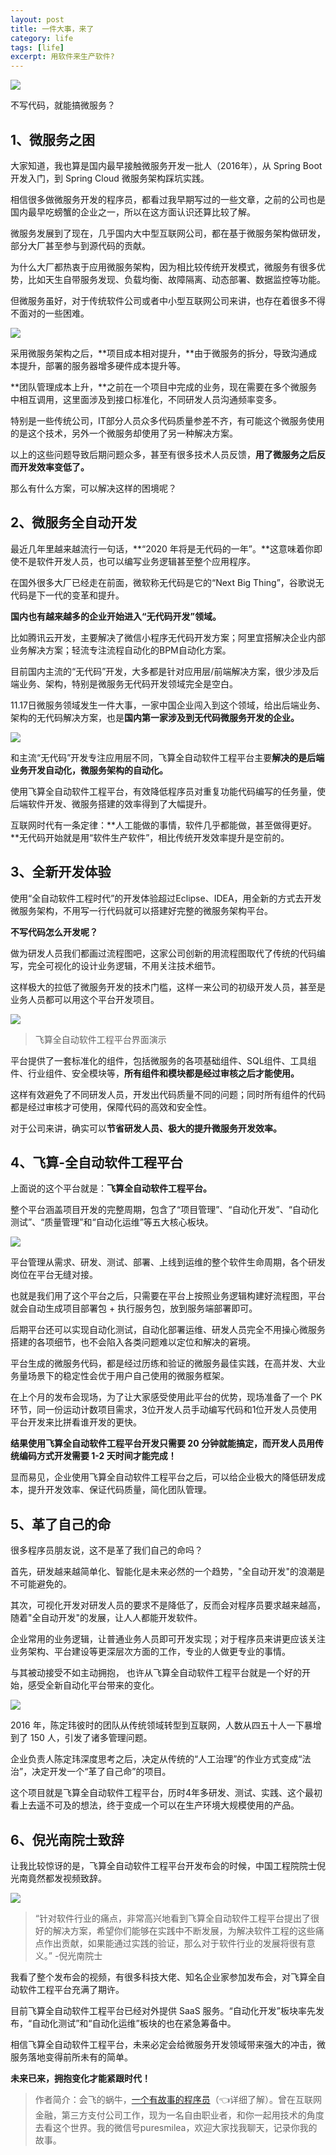 ```yaml
---
layout: post
title: 一件大事，来了
category: life
tags: [life]
excerpt: 用软件来生产软件?
---
```


![](http://favorites.ren/assets/images/2020/it/lail/lail01.jpg) 

不写代码，就能搞微服务？

## 1、微服务之困

大家知道，我也算是国内最早接触微服务开发一批人（2016年），从 Spring Boot 开发入门，到 Spring Cloud 微服务架构踩坑实践。

相信很多做微服务开发的程序员，都看过我早期写过的一些文章，之前的公司也是国内最早吃螃蟹的企业之一，所以在这方面认识还算比较了解。

微服务发展到了现在，几乎国内大中型互联网公司，都在基于微服务架构做研发，部分大厂甚至参与到源代码的贡献。

为什么大厂都热衷于应用微服务架构，因为相比较传统开发模式，微服务有很多优势，比如天生自带服务发现、负载均衡、故障隔离、动态部署、数据监控等功能。

但微服务虽好，对于传统软件公司或者中小型互联网公司来讲，也存在着很多不得不面对的一些困难。

![](http://favorites.ren/assets/images/2020/it/lail/lail02.jpg) 

采用微服务架构之后，**项目成本相对提升，**由于微服务的拆分，导致沟通成本提升，部署的服务器增多硬件成本提升等。

**团队管理成本上升，**之前在一个项目中完成的业务，现在需要在多个微服务中相互调用，这里面涉及到接口标准化，不同研发人员沟通频率变多。

特别是一些传统公司，IT部分人员众多代码质量参差不齐，有可能这个微服务使用的是这个技术，另外一个微服务却使用了另一种解决方案。

以上的这些问题导致后期问题众多，甚至有很多技术人员反馈，**用了微服务之后反而开发效率变低了。**

那么有什么方案，可以解决这样的困境呢？

## 2、微服务全自动开发

最近几年里越来越流行一句话，**“2020 年将是无代码的一年”。**这意味着你即使不是软件开发人员，也可以编写业务逻辑甚至整个应用程序。

在国外很多大厂已经走在前面，微软称无代码是它的“Next Big Thing”，谷歌说无代码是下一代的变革和提升。

**国内也有越来越多的企业开始进入“无代码开发”领域。**

比如腾讯云开发，主要解决了微信小程序无代码开发方案；阿里宜搭解决企业内部业务解决方案；轻流专注流程自动化的BPM自动化方案。

目前国内主流的“无代码”开发，大多都是针对应用层/前端解决方案，很少涉及后端业务、架构，特别是微服务无代码开发领域完全是空白。

11.17日微服务领域发生一件大事，一家中国企业闯入到这个领域，给出后端业务、架构的无代码解决方案，也是**国内第一家涉及到无代码微服务开发的企业。**

![](http://favorites.ren/assets/images/2020/it/lail/lail03.jpg) 

和主流“无代码”开发专注应用层不同，飞算全自动软件工程平台主要**解决的是后端业务开发自动化，微服务架构的自动化。**

使用飞算全自动软件工程平台，有效降低程序员对重复功能代码编写的任务量，使后端软件开发、微服务搭建的效率得到了大幅提升。

互联网时代有一条定律：**人工能做的事情，软件几乎都能做，甚至做得更好。**无代码开始就是用“软件生产软件”，相比传统开发效率提升是空前的。

## 3、全新开发体验

使用“全自动软件工程时代”的开发体验超过Eclipse、IDEA，用全新的方式去开发微服务架构，不用写一行代码就可以搭建好完整的微服务架构平台。

**不写代码怎么开发呢？**

做为研发人员我们都画过流程图吧，这家公司创新的用流程图取代了传统的代码编写，完全可视化的设计业务逻辑，不用关注技术细节。

这样极大的拉低了微服务开发的技术门槛，这样一来公司的初级开发人员，甚至是业务人员都可以用这个平台开发项目。

![](http://favorites.ren/assets/images/2020/it/lail/lail04.jpg) 

>飞算全自动软件工程平台界面演示

平台提供了一套标准化的组件，包括微服务的各项基础组件、SQL组件、工具组件、行业组件、安全模块等，**所有组件和模块都是经过审核之后才能使用。**

这样有效避免了不同研发人员，开发出代码质量不同的问题；同时所有组件的代码都是经过审核才可使用，保障代码的高效和安全性。

对于公司来讲，确实可以**节省研发人员、极大的提升微服务开发效率。**

## 4、飞算-全自动软件工程平台

上面说的这个平台就是：**飞算全自动软件工程平台。**

整个平台涵盖项目开发的完整周期，包含了“项目管理”、“自动化开发”、“自动化测试”、“质量管理”和“自动化运维”等五大核心板块。

![](http://favorites.ren/assets/images/2020/it/lail/lail05.jpg) 

平台管理从需求、研发、测试、部署、上线到运维的整个软件生命周期，各个研发岗位在平台无缝对接。

也就是我们用了这个平台之后，只需要在平台上按照业务逻辑构建好流程图，平台就会自动生成项目部署包 + 执行服务包，放到服务端部署即可。

后期平台还可以实现自动化测试，自动化部署运维、研发人员完全不用操心微服务搭建的各项细节，也不会陷入各类问题难以定位和解决的窘境。

平台生成的微服务代码，都是经过历练和验证的微服务最佳实践，在高并发、大业务量场景下的稳定性会优于用户自己使用的微服务框架。

在上个月的发布会现场，为了让大家感受使用此平台的优势，现场准备了一个 PK 环节，同一份运动计数项目需求，3位开发人员手动编写代码和1位开发人员使用平台开发来比拼看谁开发的更快。

**结果使用飞算全自动软件工程平台开发只需要 20 分钟就能搞定，而开发人员用传统编码方式开发需要 1-2 天时间才能完成！**

显而易见，企业使用飞算全自动软件工程平台之后，可以给企业极大的降低研发成本，提升开发效率、保证代码质量，简化团队管理。

## 5、革了自己的命

很多程序员朋友说，这不是革了我们自己的命吗？

首先，研发越来越简单化、智能化是未来必然的一个趋势，"全自动开发"的浪潮是不可能避免的。

其次，可视化开发对研发人员的要求不是降低了，反而会对程序员要求越来越高，随着"全自动开发"的发展，让人人都能开发软件。

企业常用的业务逻辑，让普通业务人员即可开发实现；对于程序员来讲更应该关注业务架构、平台建设等更深层次方面的工作，专业的人做更专业的事情。

与其被动接受不如主动拥抱， 也许从飞算全自动软件工程平台就是一个好的开始，感受全新自动化平台带来的变化。

![](http://favorites.ren/assets/images/2020/it/lail/lail06.jpg) 

2016 年，陈定玮彼时的团队从传统领域转型到互联网，人数从四五十人一下暴增到了 150 人，引发了诸多管理问题。

企业负责人陈定玮深度思考之后，决定从传统的“人工治理”的作业方式变成“法治”，决定开发一个“革了自己命”的项目。

这个项目就是飞算全自动软件工程平台，历时4年多研发、测试、实践、这个最初看上去遥不可及的想法，终于变成一个可以在生产环境大规模使用的产品。

## 6、倪光南院士致辞

让我比较惊讶的是，飞算全自动软件工程平台开发布会的时候，中国工程院院士倪光南竟然都发视频致辞。

![](http://favorites.ren/assets/images/2020/it/lail/lail07.jpg) 

>“针对软件行业的痛点，非常高兴地看到飞算全自动软件工程平台提出了很好的解决方案，希望你们能够在实践中不断发展，为解决软件工程的这些痛点作出贡献，如果能通过实践的验证，那么对于软件行业的发展将很有意义。”  -倪光南院士

我看了整个发布会的视频，有很多科技大佬、知名企业家参加发布会，对飞算全自动软件工程平台充满了期许。

目前飞算全自动软件工程平台已经对外提供 SaaS 服务。“自动化开发”板块率先发布，“自动化测试”和“自动化运维”板块的也在紧急筹备中。

相信飞算全自动软件工程平台，未来必定会给微服务开发领域带来强大的冲击，微服务落地变得前所未有的简单。

**未来已来，拥抱变化才能紧跟时代！**

>作者简介：会飞的蜗牛，[一个有故事的程序员](https://mp.weixin.qq.com/s/bPk_-DcGF_7lTDoR1pKqVg)（👈详细了解）。曾在互联网金融，第三方支付公司工作，现为一名自由职业者，和你一起用技术的角度去看这个世界。我的微信号puresmilea，欢迎大家找我聊天，记录你我的故事。